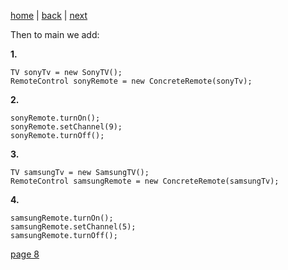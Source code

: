 [home](./page01.md) | [back](./page06.md) | [next](./page08.md)

Then to main we add:

**1.**
```
TV sonyTv = new SonyTV();
RemoteControl sonyRemote = new ConcreteRemote(sonyTv);
```


**2.**
```
sonyRemote.turnOn();
sonyRemote.setChannel(9);
sonyRemote.turnOff();
```
**3.**
```
TV samsungTv = new SamsungTV();
RemoteControl samsungRemote = new ConcreteRemote(samsungTv);
```
**4.**
```
samsungRemote.turnOn();
samsungRemote.setChannel(5);
samsungRemote.turnOff();
```   


[page 8](./page08.md)
